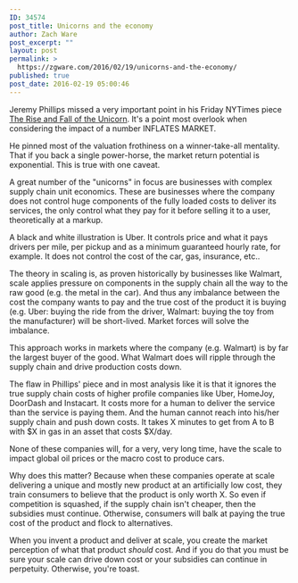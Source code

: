 ```yaml
---
ID: 34574
post_title: Unicorns and the economy
author: Zach Ware
post_excerpt: ""
layout: post
permalink: >
  https://zgware.com/2016/02/19/unicorns-and-the-economy/
published: true
post_date: 2016-02-19 05:00:46
---
```

Jeremy Phillips missed a very important point in his Friday NYTimes piece <a href="http://www.nytimes.com/2016/02/13/business/dealbook/the-rise-and-fall-of-the-unicorn.html">The Rise and Fall of the Unicorn</a>. It's a point most overlook when considering the impact of a number INFLATES MARKET.

He pinned most of the valuation frothiness on a winner-take-all mentality. That if you back a single power-horse, the market return potential is exponential. This is true with one caveat.

A great number of the "unicorns" in focus are businesses with complex supply chain unit economics. These are businesses where the company does not control huge components of the fully loaded costs to deliver its services, the only control what they pay for it before selling it to a user, theoretically at a markup.

A black and white illustration is Uber. It controls price and what it pays drivers per mile, per pickup and as a minimum guaranteed hourly rate, for example. It does not control the cost of the car, gas, insurance, etc..

The theory in scaling is, as proven historically by businesses like Walmart, scale applies pressure on components in the supply chain all the way to the raw good (e.g. the metal in the car). And thus any imbalance between the cost the company wants to pay and the true cost of the product it is buying (e.g. Uber: buying the ride from the driver, Walmart: buying the toy from the manufacturer) will be short-lived. Market forces will solve the imbalance.

This approach works in markets where the company (e.g. Walmart) is by far the largest buyer of the good. What Walmart does will ripple through the supply chain and drive production costs down.

The flaw in Phillips' piece and in most analysis like it is that it ignores the true supply chain costs of higher profile companies like Uber, HomeJoy, DoorDash and Instacart. It costs more for a human to deliver the service than the service is paying them. And the human cannot reach into his/her supply chain and push down costs. It takes X minutes to get from A to B with $X in gas in an asset that costs $X/day.

None of these companies will, for a very, very long time, have the scale to impact global oil prices or the macro cost to produce cars.

Why does this matter? Because when these companies operate at scale delivering a unique and mostly new product at an artificially low cost, they train consumers to believe that the product is only worth X. So even if competition is squashed, if the supply chain isn't cheaper, then the subsidies must continue. Otherwise, consumers will balk at paying the true cost of the product and flock to alternatives.

When you invent a product and deliver at scale, you create the market perception of what that product *should* cost. And if you do that you must be sure your scale can drive down cost or your subsidies can continue in perpetuity. Otherwise, you're toast.